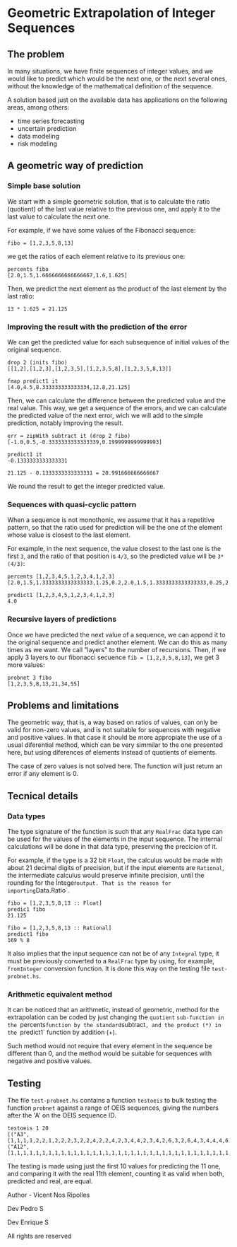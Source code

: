 # Geometric Extrapolation of Integer Sequences

## The problem

In many situations, we have finite sequences of integer values, and we would like to predict which would be the next one, or the next several ones, without the knowledge of the mathematical definition of the sequence. 

A solution based just on the available data has applications on the following areas, among others:

- time series forecasting
- uncertain prediction
- data modeling
- risk modeling


## A geometric way of prediction 


### Simple base solution

We start with a simple geometric solution, that is to calculate the ratio (quotient) of the last value relative to the previous one, and apply it to the last value to calculate the next one. 

For example, if we have some values of the Fibonacci sequence: 

    fibo = [1,2,3,5,8,13]

we get the ratios of each element relative to its previous one: 

    percents fibo
    [2.0,1.5,1.6666666666666667,1.6,1.625]

Then, we predict the next element as the product of the last element by the last ratio: 

    13 * 1.625 = 21.125


### Improving the result with the prediction of the error

We can get the predicted value for each subsequence of initial values of the original sequence. 

    drop 2 (inits fibo)
    [[1,2],[1,2,3],[1,2,3,5],[1,2,3,5,8],[1,2,3,5,8,13]]

    fmap predict1 it
    [4.0,4.5,8.333333333333334,12.8,21.125]

Then, we can calculate the difference between the predicted value and the real value. This way, we get a sequence of the errors, and we can calculate the predicted value of the next error, wich we will add to the simple prediction, notably improving the result. 

    err = zipWith subtract it (drop 2 fibo)
    [-1.0,0.5,-0.3333333333333339,0.1999999999999993]

    predict1 it
    -0.1333333333333331

    21.125 - 0.1333333333333331 = 20.991666666666667

We round the result to get the integer predicted value. 


### Sequences with quasi-cyclic pattern

When a sequence is not monothonic, we assume that it has a repetitive pattern, so that the ratio used for prediction will be the one of the element whose value is closest to the last element. 

For example, in the next sequence, the value closest to the last one is the first `3`, and the ratio of that position is `4/3`, so the predicted value will be `3*(4/3)`:

    percents [1,2,3,4,5,1,2,3,4,1,2,3]
    [2.0,1.5,1.3333333333333333,1.25,0.2,2.0,1.5,1.3333333333333333,0.25,2.0,1.5]

    predict1 [1,2,3,4,5,1,2,3,4,1,2,3]
    4.0


### Recursive layers of predictions

Once we have predicted the next value of a sequence, we can append it to the original sequence and predict another element. We can do this as many times as we want. We call "layers" to the number of recursions. Then, if we apply 3 layers to our fibonacci secuence `fib = [1,2,3,5,8,13]`, we get 3 more values: 

    probnet 3 fibo
    [1,2,3,5,8,13,21,34,55]


## Problems and limitations

The geometric way, that is, a way based on ratios of values, can only be valid for non-zero values, and is not suitable for sequences with negative and positive values. In that case it should be more appropiate the use of a usual diferential method, which can be very simmilar to the one presented here, but using diferences of elements instead of quotients of elements. 

The case of zero values is not solved here. The function will just return an error if any element is 0. 


## Tecnical details

### Data types

The type signature of the function is such that any `RealFrac` data type can be used for the values of the elements in the input sequence. The internal calculations will be done in that data type, preserving the precicion of it. 

For example, if the type is a 32 bit `Float`, the calculus would be made with about 21 decimal digits of precision, but if the input elements are `Rational`, the intermediate calculus would preserve infinite precision, until the rounding for the Ìnteger` output. That is the reason for importing `Data.Ratio`. 

    fibo = [1,2,3,5,8,13 :: Float]
    predic1 fibo
    21.125

    fibo = [1,2,3,5,8,13 :: Rational]
    predict1 fibo
    169 % 8

It also implies that the input sequence can not be of any `Integral` type, it must be previously converted to a `RealFrac` type by using, for example, `fromInteger` conversion function. It is done this way on the testing file `test-probnet.hs`. 

### Arithmetic equivalent method

It can be noticed that an arithmetic, instead of geometric, method for the extrapolation can be coded by just changing the `quotient` `sub-function in the `percents` function by the standard `subtract`, and the product (*) in the `predict1` function by addition (+).

Such method would not require that every element in the sequence be different than 0, and the method would be suitable for sequences with negative and positive values. 


## Testing

The file `test-probnet.hs` contains a function `testoeis` to bulk testing the function `probnet` against a range of OEIS sequences, giving the numbers after the 'A' on the OEIS sequence ID. 

    testoeis 1 20
    [("A3",[1,1,1,1,2,2,1,2,2,2,3,2,2,4,2,2,4,2,3,4,4,2,3,4,2,6,3,2,6,4,3,4,4,4,6,4,2,6,4,4,8,4,3,6,4,4,5,4,4,6,6,4,6,6,4,8,4,2,9,4,6,8,4,4,8,8,3,8,8,4,7,4,4,10,6,6,8,4,5,8,6,4,9,8,4,10,6,4,12,8,6,6,4,8,8,8,4,8,6,4]),("A12",[1,1,1,1,1,1,1,1,1,1,1,1,1,1,1,1,1,1,1,1,1,1,1,1,1,1,1,1,1,1,1,1,1,1,1,1,1,1,1,1,1,1,1,1,1,1,1,1,1,1,1,1,1,1,1,1,1,1,1,1,1,1,1,1,1,1,1,1,1,1,1,1,1,1,1,1,1,1,1,1,1,1,1,1,1,1,1,1,1,1])]

The testing is made using just the first 10 values for predicting the 11 one, and comparing it with the real 11th element, counting it as valid when both, predicted and real, are equal. 



Author - Vicent Nos Ripolles

Dev Pedro S

Dev Enrique S

All rights are reserved
